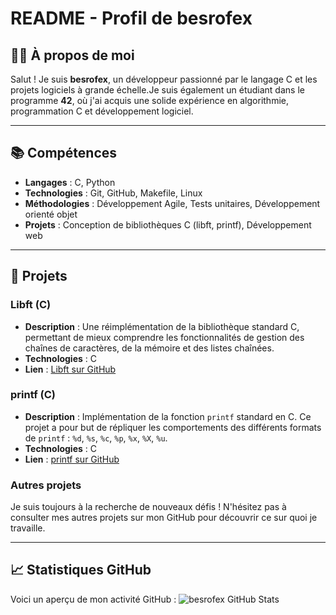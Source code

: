

# **README - Profil de besrofex**

## **👨‍💻 À propos de moi**

Salut ! Je suis **besrofex**, un développeur passionné par le langage C et les projets logiciels à grande échelle.Je suis également un étudiant dans le programme **42**, où j'ai acquis une solide expérience en algorithmie, programmation C et développement logiciel.

---

## **📚 Compétences**

- **Langages** : C, Python
- **Technologies** : Git, GitHub, Makefile, Linux
- **Méthodologies** : Développement Agile, Tests unitaires, Développement orienté objet
- **Projets** : Conception de bibliothèques C (libft, printf), Développement web

---

## **🚀 Projets**

### **Libft (C)**
- **Description** : Une réimplémentation de la bibliothèque standard C, permettant de mieux comprendre les fonctionnalités de gestion des chaînes de caractères, de la mémoire et des listes chaînées.
- **Technologies** : C
- **Lien** : [Libft sur GitHub](https://github.com/besrofex/libft42)

### **printf (C)**
- **Description** : Implémentation de la fonction `printf` standard en C. Ce projet a pour but de répliquer les comportements des différents formats de `printf` : `%d`, `%s`, `%c`, `%p`, `%x`, `%X`, `%u`.
- **Technologies** : C
- **Lien** : [printf sur GitHub](https://github.com/besrofex/printf)

### **Autres projets**  
Je suis toujours à la recherche de nouveaux défis ! N'hésitez pas à consulter mes autres projets sur mon GitHub pour découvrir ce sur quoi je travaille.

---

## **📈 Statistiques GitHub**

Voici un aperçu de mon activité GitHub :
![besrofex GitHub Stats](https://github-readme-stats.vercel.app/api?username=besrofex&show_icons=true&hide_title=true)


